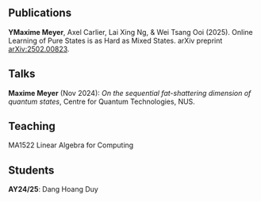 ## Publications
**YMaxime Meyer**, Axel Carlier, Lai Xing Ng, & Wei Tsang Ooi (2025). Online Learning of Pure States is as Hard as Mixed States. arXiv preprint [arXiv:2502.00823](https://arxiv.org/abs/2502.00823).

## Talks

**Maxime Meyer** (Nov 2024): *On the sequential fat-shattering dimension of quantum states*, Centre for Quantum Technologies, NUS.


## Teaching

MA1522 Linear Algebra for Computing

## Students

**AY24/25**: Dang Hoang Duy
